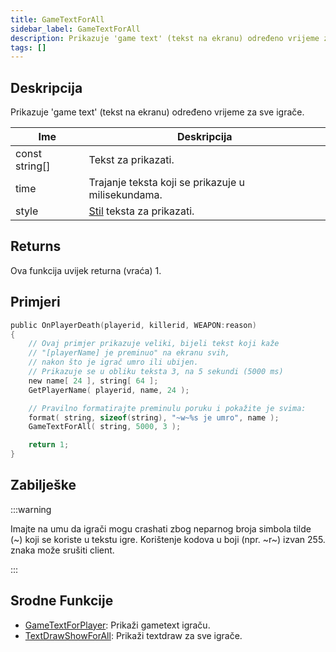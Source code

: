 ```yaml
---
title: GameTextForAll
sidebar_label: GameTextForAll
description: Prikazuje 'game text' (tekst na ekranu) određeno vrijeme za sve igrače.
tags: []
---
```


## Deskripcija

Prikazuje 'game text' (tekst na ekranu) određeno vrijeme za sve igrače.

| Ime            | Deskripcija                                              |
| -------------- | -------------------------------------------------------- |
| const string[] | Tekst za prikazati.                                      |
| time           | Trajanje teksta koji se prikazuje u milisekundama.       |
| style          | [Stil](../resources/gametextstyles) teksta za prikazati. |

## Returns

Ova funkcija uvijek returna (vraća) 1.

## Primjeri

```c
public OnPlayerDeath(playerid, killerid, WEAPON:reason)
{
    // Ovaj primjer prikazuje veliki, bijeli tekst koji kaže
    // "[playerName] je preminuo" na ekranu svih,
    // nakon što je igrač umro ili ubijen.
    // Prikazuje se u obliku teksta 3, na 5 sekundi (5000 ms)
    new name[ 24 ], string[ 64 ];
    GetPlayerName( playerid, name, 24 );

    // Pravilno formatirajte preminulu poruku i pokažite je svima:
    format( string, sizeof(string), "~w~%s je umro", name );
    GameTextForAll( string, 5000, 3 );

    return 1;
}
```

## Zabilješke

:::warning

Imajte na umu da igrači mogu crashati zbog neparnog broja simbola tilde (~) koji se koriste u tekstu igre. Korištenje kodova u boji (npr. ~r~) izvan 255. znaka može srušiti client.

:::

## Srodne Funkcije

- [GameTextForPlayer](GameTextForPlayer): Prikaži gametext igraču.
- [TextDrawShowForAll](TextDrawShowForAll): Prikaži textdraw za sve igrače.
